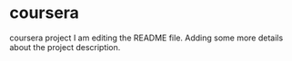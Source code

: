 # coursera
coursera project
I am editing the README file. Adding some more details about the project description.
